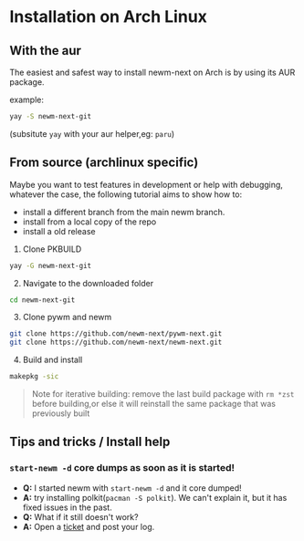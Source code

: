 # Installation on Arch Linux

## With the aur

The easiest and safest way to install newm-next on Arch is by using its AUR package.

example:
```sh
yay -S newm-next-git
```
(subsitute `yay` with your aur helper,eg: `paru`)

## From source (archlinux specific)

Maybe you want to test features in development or help with debugging, whatever the case, the following tutorial aims to show how to:
- install a different branch from the main newm branch.
- install from a local copy of the repo
- install a old release

1. Clone PKBUILD

```sh
yay -G newm-next-git
```

2. Navigate to the downloaded folder

```sh
cd newm-next-git
```

3. Clone pywm and newm

```sh
git clone https://github.com/newm-next/pywm-next.git
git clone https://github.com/newm-next/newm-next.git
```

4. Build and install

```sh
makepkg -sic
```
> Note for iterative building: remove the last build package with `rm *zst` before building,or else it will reinstall the same package that was previously built


## Tips and tricks / Install help

### `start-newm -d` core dumps as soon as it is started!
  - **Q:** I started newm with  `start-newm -d` and it core dumped!
  - **A:** try installing polkit(`pacman -S polkit`). We can't explain it, but it has fixed issues in the past.
  - **Q:** What if it still doesn't work?
  - **A:** Open a [ticket](https://github.com/newm-next/newm-next/issues) and post your log.


